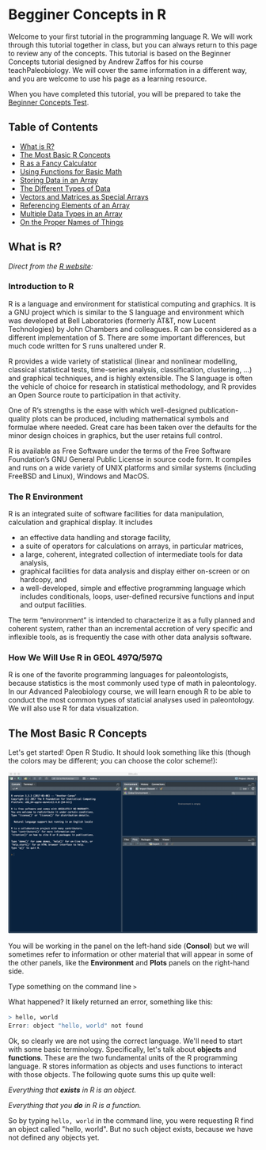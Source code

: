 # Begginer Concepts in R

Welcome to your first tutorial in the programming language R. We will work through this tutorial together in class, but you can always return to this page to review any of the concepts. This tutorial is based on the Beginner Concepts tutorial designed by Andrew Zaffos for his course teachPaleobiology. We will cover the same information in a different way, and you are welcome to use his page as a learning resource.

When you have completed this tutorial, you will be prepared to take the [Beginner Concepts Test](/Labs/Tests/BeginnerTest.md).

## Table of Contents

+ [What is R?](#what-is-r)
+ [The Most Basic R Concepts](#the-most-basic-r-concepts)
+ [R as a Fancy Calculator](#r-as-a-fancy-calculator)
+ [Using Functions for Basic Math](#using-functions-for-basic-math)
+ [Storing Data in an Array](#storing-data-in-an-array)
+ [The Different Types of Data](#the-different-types-of-data)
+ [Vectors and Matrices as Special Arrays](#vectors-and-matrices-as-special-arrays)
+ [Referencing Elements of an Array](#referencing-elements-of-an-array)
+ [Multiple Data Types in an Array](#multiple-data-types-in-an-array)
+ [On the Proper Names of Things](#on-the-proper-names-of-things)

## What is R?

*Direct from the [R website](https://www.r-project.org):*

### Introduction to R

R is a language and environment for statistical computing and graphics. It is a GNU project which is similar to the S language and environment which was developed at Bell Laboratories (formerly AT&T, now Lucent Technologies) by John Chambers and colleagues. R can be considered as a different implementation of S. There are some important differences, but much code written for S runs unaltered under R.

R provides a wide variety of statistical (linear and nonlinear modelling, classical statistical tests, time-series analysis, classification, clustering, …) and graphical techniques, and is highly extensible. The S language is often the vehicle of choice for research in statistical methodology, and R provides an Open Source route to participation in that activity.

One of R’s strengths is the ease with which well-designed publication-quality plots can be produced, including mathematical symbols and formulae where needed. Great care has been taken over the defaults for the minor design choices in graphics, but the user retains full control.

R is available as Free Software under the terms of the Free Software Foundation’s GNU General Public License in source code form. It compiles and runs on a wide variety of UNIX platforms and similar systems (including FreeBSD and Linux), Windows and MacOS.

### The R Environment

R is an integrated suite of software facilities for data manipulation, calculation and graphical display. It includes

+ an effective data handling and storage facility,
+ a suite of operators for calculations on arrays, in particular matrices,
+ a large, coherent, integrated collection of intermediate tools for data analysis,
+ graphical facilities for data analysis and display either on-screen or on hardcopy, and
+ a well-developed, simple and effective programming language which includes conditionals, loops, user-defined recursive functions and input and output facilities.

The term “environment” is intended to characterize it as a fully planned and coherent system, rather than an incremental accretion of very specific and inflexible tools, as is frequently the case with other data analysis software.

### How We Will Use R in GEOL 497Q/597Q

R is one of the favorite programming languages for paleontologists, because statistics is the most commonly used type of math in paleontology. In our Advanced Paleobiology course, we will learn enough R to be able to conduct the most common types of staticial analyses used in paleontology. We will also use R for data visualization.

## The Most Basic R Concepts

Let's get started! Open R Studio. It should look something like this (though the colors may be different; you can choose the color scheme!):

![R Studio Screenshot](/Images/R_Studio.png)

You will be working in the panel on the left-hand side (**Consol**) but we will sometimes refer to information or other material that will appear in some of the other panels, like the **Environment** and **Plots** panels on the right-hand side.

Type something on the command line `>`

What happened? It likely returned an error, something like this:

````R
> hello, world
Error: object "hello, world" not found
````

Ok, so clearly we are not using the correct language. We'll need to start with some basic terminology. Specifically, let's talk about **objects** and **functions**. These are the two fundamental units of the R programming language. R stores information as objects and uses functions to interact with those objects. The following quote sums this up quite well:

*Everything that* ***exists*** *in R is an object.*

*Everything that you* ***do*** *in R is a function.*

So by typing `hello, world` in the command line, you were requesting R find an object called "hello, world". But no such object exists, because we have not defined any objects yet.
